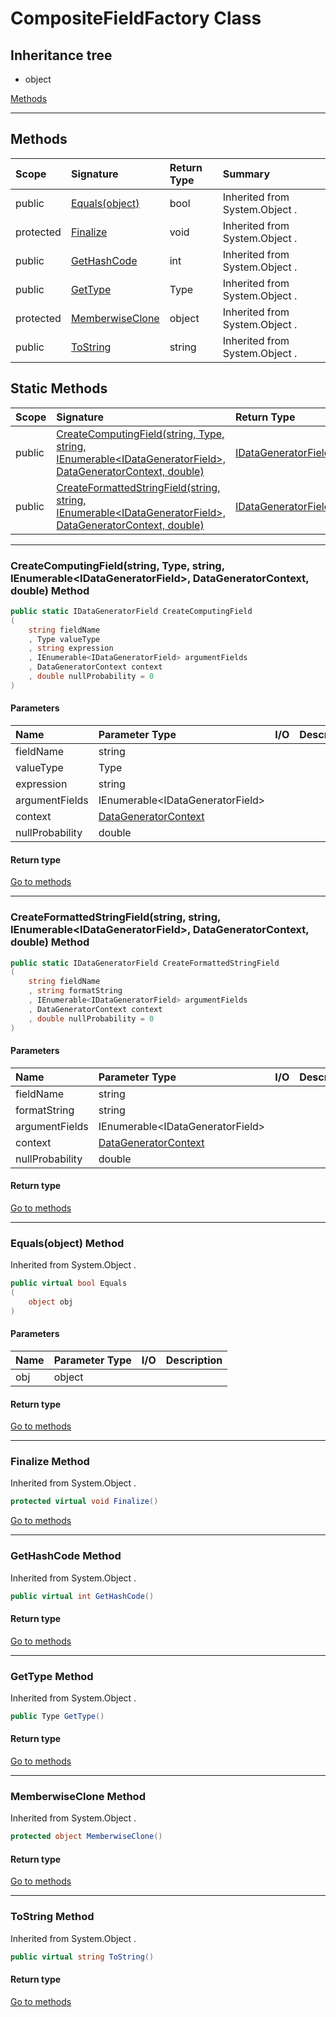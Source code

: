 ﻿


# CompositeFieldFactory Class










## Inheritance tree
* object

[Methods](#Methods)&nbsp;&nbsp;





---
## Methods
|Scope|Signature|Return Type|Summary|
|:--|:--|:--|:--|
| public | [Equals(object)](#equalsobject-method) | bool | Inherited from  System.Object . |
| protected | [Finalize](#finalize-method) | void | Inherited from  System.Object . |
| public | [GetHashCode](#gethashcode-method) | int | Inherited from  System.Object . |
| public | [GetType](#gettype-method) | Type | Inherited from  System.Object . |
| protected | [MemberwiseClone](#memberwiseclone-method) | object | Inherited from  System.Object . |
| public | [ToString](#tostring-method) | string | Inherited from  System.Object . |
## Static Methods
|Scope|Signature|Return Type|Summary|
|:--|:--|:--|:--|
| public | [CreateComputingField(string, Type, string, IEnumerable&lt;IDataGeneratorField&gt;, DataGeneratorContext, double)](#createcomputingfieldstring-type-string-ienumerableidatageneratorfield-datageneratorcontext-double-method) | [IDataGeneratorField](../mxProject.Devs.DataGeneration/IDataGeneratorField.md) |  |
| public | [CreateFormattedStringField(string, string, IEnumerable&lt;IDataGeneratorField&gt;, DataGeneratorContext, double)](#createformattedstringfieldstring-string-ienumerableidatageneratorfield-datageneratorcontext-double-method) | [IDataGeneratorField](../mxProject.Devs.DataGeneration/IDataGeneratorField.md) |  |
---
### CreateComputingField(string, Type, string, IEnumerable&lt;IDataGeneratorField&gt;, DataGeneratorContext, double) Method


```c#
public static IDataGeneratorField CreateComputingField
(
	string fieldName
	, Type valueType
	, string expression
	, IEnumerable<IDataGeneratorField> argumentFields
	, DataGeneratorContext context
	, double nullProbability = 0
)
```
#### Parameters
|Name|Parameter Type|I/O|Description|
|:--|:--|:-:|:--|
| fieldName | string |  |  |
| valueType | Type |  |  |
| expression | string |  |  |
| argumentFields | IEnumerable&lt;IDataGeneratorField&gt; |  |  |
| context | [DataGeneratorContext](../mxProject.Devs.DataGeneration/DataGeneratorContext.md) |  |  |
| nullProbability | double |  |  |
#### Return type


[Go to methods](#Methods)

---
### CreateFormattedStringField(string, string, IEnumerable&lt;IDataGeneratorField&gt;, DataGeneratorContext, double) Method


```c#
public static IDataGeneratorField CreateFormattedStringField
(
	string fieldName
	, string formatString
	, IEnumerable<IDataGeneratorField> argumentFields
	, DataGeneratorContext context
	, double nullProbability = 0
)
```
#### Parameters
|Name|Parameter Type|I/O|Description|
|:--|:--|:-:|:--|
| fieldName | string |  |  |
| formatString | string |  |  |
| argumentFields | IEnumerable&lt;IDataGeneratorField&gt; |  |  |
| context | [DataGeneratorContext](../mxProject.Devs.DataGeneration/DataGeneratorContext.md) |  |  |
| nullProbability | double |  |  |
#### Return type


[Go to methods](#Methods)

---
### Equals(object) Method

Inherited from  System.Object .
```c#
public virtual bool Equals
(
	object obj
)
```
#### Parameters
|Name|Parameter Type|I/O|Description|
|:--|:--|:-:|:--|
| obj | object |  |  |
#### Return type


[Go to methods](#Methods)

---
### Finalize Method

Inherited from  System.Object .
```c#
protected virtual void Finalize()
```

[Go to methods](#Methods)

---
### GetHashCode Method

Inherited from  System.Object .
```c#
public virtual int GetHashCode()
```
#### Return type


[Go to methods](#Methods)

---
### GetType Method

Inherited from  System.Object .
```c#
public Type GetType()
```
#### Return type


[Go to methods](#Methods)

---
### MemberwiseClone Method

Inherited from  System.Object .
```c#
protected object MemberwiseClone()
```
#### Return type


[Go to methods](#Methods)

---
### ToString Method

Inherited from  System.Object .
```c#
public virtual string ToString()
```
#### Return type


[Go to methods](#Methods)



